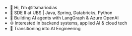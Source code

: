 - 👋 Hi, I’m @itsmariodias  
- 💼 SDE II at UBS | Java, Spring, Databricks, Python  
- 🤖 Building AI agents with LangGraph & Azure OpenAI  
- 🌐 Interested in backend systems, applied AI & cloud tech  
- 🚀 Transitioning into AI Engineering

<!---
itsmariodias/itsmariodias is a ✨ special ✨ repository because its `README.md` (this file) appears on your GitHub profile.
You can click the Preview link to take a look at your changes.
--->
